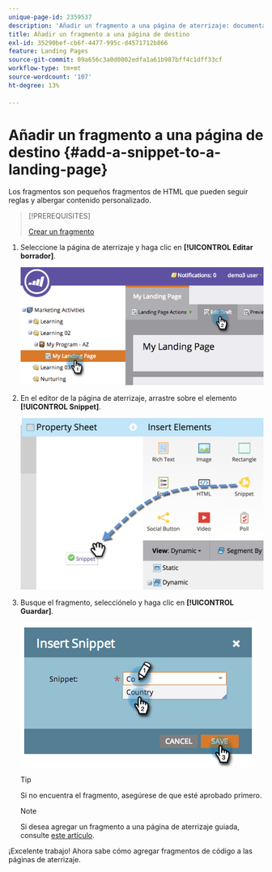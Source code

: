 ```yaml
---
unique-page-id: 2359537
description: 'Añadir un fragmento a una página de aterrizaje: documentación de Marketo'
title: Añadir un fragmento a una página de destino
exl-id: 35290bef-cb6f-4477-995c-d4571712b866
feature: Landing Pages
source-git-commit: 09a656c3a0d0002edfa1a61b987bff4c1dff33cf
workflow-type: tm+mt
source-wordcount: '107'
ht-degree: 13%

---
```


# Añadir un fragmento a una página de destino {#add-a-snippet-to-a-landing-page}

Los fragmentos son pequeños fragmentos de HTML que pueden seguir reglas y albergar contenido personalizado.

>[!PREREQUISITES]
>
>[Crear un fragmento](/help/marketo/product-docs/personalization/segmentation-and-snippets/snippets/create-a-snippet.md)

1. Seleccione la página de aterrizaje y haga clic en **[!UICONTROL Editar borrador]**.

   ![](assets/image2014-9-16-15-3a4-3a28.png)

1. En el editor de la página de aterrizaje, arrastre sobre el elemento **[!UICONTROL Snippet]**.

   ![](assets/image2015-5-21-12-3a46-3a34.png)

1. Busque el fragmento, selecciónelo y haga clic en **[!UICONTROL Guardar]**.

   ![](assets/image2014-9-16-15-3a4-3a14.png)

   >[!TIP]
   >
   >Si no encuentra el fragmento, asegúrese de que esté aprobado primero.

   >[!NOTE]
   >
   >Si desea agregar un fragmento a una página de aterrizaje guiada, consulte [este artículo](/help/marketo/product-docs/demand-generation/landing-pages/landing-page-templates/create-a-guided-landing-page-template.md).

¡Excelente trabajo! Ahora sabe cómo agregar fragmentos de código a las páginas de aterrizaje.
